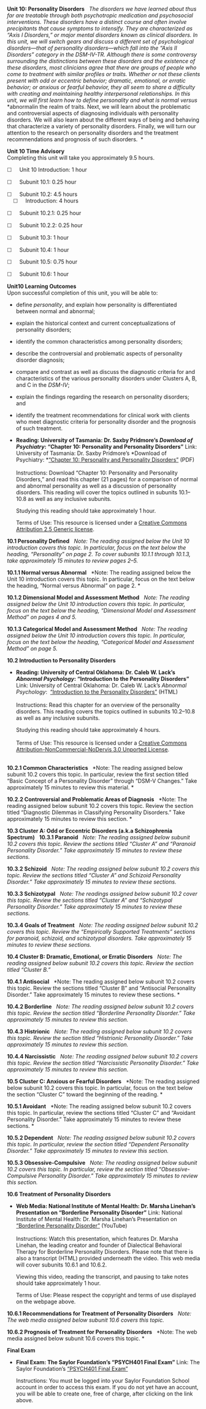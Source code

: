 **Unit 10: Personality Disorders** <span id="10"></span> 
*The disorders we have learned about thus far are treatable through both
psychotropic medication and psychosocial interventions. These disorders
have a distinct course and often involve precipitants that cause
symptoms to intensify. They are characterized as “Axis I Disorders,” or
major mental disorders known as clinical disorders. In this unit, we
will switch gears and discuss a different set of psychological
disorders—that of personality disorders—which fall into the “Axis II
Disorders” category in the* *DSM-IV-TR. Although there is some
controversy surrounding the distinctions between these disorders and the
existence of these disorders, most clinicians agree that there are
groups of people who come to treatment with similar profiles or
traits. Whether or not these clients present with odd or eccentric
behavior; dramatic, emotional, or erratic behavior; or anxious or
fearful behavior, they all seem to share a difficulty with creating and
maintaining healthy interpersonal relationships. In this unit, we will
first learn how to define personality and what is* *normal* *versus*
*abnormalin the realm of traits. Next, we will learn about the
problematic and controversial aspects of diagnosing individuals with
personality disorders. We will also learn about the different ways of
being and behaving that characterize a variety of personality
disorders. Finally, we will turn our attention to the research on
personality disorders and the treatment recommendations and prognosis of
such disorders.  *

**Unit 10 Time Advisory**  
Completing this unit will take you approximately 9.5 hours.  
  
 <span
style="color: rgb(51, 51, 51); font-family: sans-serif; line-height: 16.796875px;">☐ </span> 
  Unit 10 Introduction: 1 hour  
  
 <span
style="color: rgb(51, 51, 51); font-family: sans-serif; line-height: 16.796875px;">☐ </span> 
  Subunit 10.1: 0.25 hour  
  
 <span
style="color: rgb(51, 51, 51); font-family: sans-serif; line-height: 16.796875px;">☐ </span> 
  Subunit 10.2: 4.5 hours  
    
<span
style="color: rgb(51, 51, 51); font-family: sans-serif; line-height: 16.796875px;">☐ </span> 
  Introduction: 4 hours

  
 <span
style="color: rgb(51, 51, 51); font-family: sans-serif; line-height: 16.796875px;">☐ </span> 
  Subunit 10.2.1: 0.25 hour

  
 <span
style="color: rgb(51, 51, 51); font-family: sans-serif; line-height: 16.796875px;">☐ </span> 
  Subunit 10.2.2: 0.25 hour

  
 <span
style="color: rgb(51, 51, 51); font-family: sans-serif; line-height: 16.796875px;">☐ </span> 
  Subunit 10.3: 1 hour  
  
 <span
style="color: rgb(51, 51, 51); font-family: sans-serif; line-height: 16.796875px;">☐ </span> 
  Subunit 10.4: 1 hour  
  
 <span
style="color: rgb(51, 51, 51); font-family: sans-serif; line-height: 16.796875px;">☐ </span> 
  Subunit 10.5: 0.75 hour  
  
 <span
style="color: rgb(51, 51, 51); font-family: sans-serif; line-height: 16.796875px;">☐ </span> 
  Subunit 10.6: 1 hour

**Unit10 Learning Outcomes**  
Upon successful completion of this unit, you will be able to:
-   define *personality*, and explain how personality is differentiated
    between normal and abnormal;
-   explain the historical context and current conceptualizations of
    personality disorders;
-   identify the common characteristics among personality disorders;
-   describe the controversial and problematic aspects of personality
    disorder diagnosis;
-   compare and contrast as well as discuss the diagnostic criteria for
    and characteristics of the various personality disorders under
    Clusters A, B, and C in the *DSM-IV*;
-   explain the findings regarding the research on personality
    disorders; and
-   identify the treatment recommendations for clinical work with
    clients who meet diagnostic criteria for personality disorder and
    the prognosis of such treatment.

-   **Reading: University of Tasmania: Dr. Saxby Pridmore’s *Download of
    Psychiatry*: “Chapter 10: Personality and Personality Disorders”**
    Link: University of Tasmania: Dr. Saxby Pridmore’s *Download of
    Psychiatry: *[“Chapter 10: Personality and Personality
    Disorders”](http://eprints.utas.edu.au/287/) (PDF)  
        
     Instructions: Download “Chapter 10: Personality and Personality
    Disorders,” and read this chapter (21 pages) for a comparison of
    normal and abnormal personality as well as a discussion of
    personality disorders. This reading will cover the topics outlined
    in subunits 10.1–10.8 as well as any inclusive subunits.   
      
     Studying this reading should take approximately 1 hour.  
      
     Terms of Use: This resource is licensed under a [Creative Commons
    Attribution 2.5 Generic
    license](http://creativecommons.org/licenses/by/2.5/).

**10.1 Personality Defined** <span id="10.1"></span> 
*Note: The reading assigned below the Unit 10 introduction covers this
topic. In particular, focus on the text below the heading, “Personality”
on page 2. To cover subunits 10.1.1 through 10.1.3, take approximately
15 minutes to review pages 2–5.*

**10.1.1 Normal versus Abnormal** <span id="10.1.1"></span> 
*Note: The reading assigned below the Unit 10 introduction covers this
topic. In particular, focus on the text below the heading, “Normal
versus Abnormal” on page 2. *

**10.1.2 Dimensional Model and Assessment Method** <span
id="10.1.2"></span> 
*Note: The reading assigned below the Unit 10 introduction covers this
topic. In particular, focus on the text below the heading, “Dimensional
Model and Assessment Method” on pages 4 and 5.*

**10.1.3 Categorical Model and Assessment Method** <span
id="10.1.3"></span> 
*Note: The reading assigned below the Unit 10 introduction covers this
topic. In particular, focus on the text below the heading, “Categorical
Model and Assessment Method” on page 5.*

**10.2 Introduction to Personality Disorders** <span id="10.2"></span> 
-   **Reading: University of Central Oklahoma: Dr. Caleb W. Lack’s
    *Abnormal Psychology*: “Introduction to the Personality Disorders”**
    Link: University of Central Oklahoma: Dr. Caleb W. Lack’s *Abnormal
    Psychology*:  [“Introduction to the Personality
    Disorders”](http://abnormalpsych.wikispaces.com/personality) (HTML)  
        
     Instructions: Read this chapter for an overview of the personality
    disorders. This reading covers the topics outlined in subunits
    10.2–10.8 as well as any inclusive subunits.  
      
     Studying this reading should take approximately 4 hours.  
        
     Terms of Use: This resource is licensed under a [Creative Commons
    Attribution-NonCommercial-NoDervis 3.0 Unported
    License](http://creativecommons.org/licenses/by-nc-nd/3.0/).  
      

**10.2.1 Common Characteristics** <span id="10.2.1"></span> 
*Note: The reading assigned below subunit 10.2 covers this topic. In
particular, review the first section titled “Basic Concept of a
Personality Disorder” through “DSM-V Changes.” Take approximately 15
minutes to review this material. *

**10.2.2 Controversial and Problematic Areas of Diagnosis** <span
id="10.2.2"></span> 
*Note: The reading assigned below subunit 10.2 covers this topic. Review
the section titled “Diagnostic Dilemmas in Classifying Personality
Disorders.” Take approximately 15 minutes to review this section. *

**10.3 Cluster A: Odd or Eccentric Disorders (a.k.a Schizophrenia
Spectrum)** <span id="10.3"></span> 
**10.3.1 Paranoid** <span id="10.3.1"></span> 
*Note: The reading assigned below subunit 10.2 covers this topic. Review
the sections titled “Cluster A” and “Paranoid Personality Disorder.”
Take approximately 15 minutes to review these sections.*

**10.3.2 Schizoid** <span id="10.3.2"></span> 
*Note: The reading assigned below subunit 10.2 covers this topic. Review
the sections titled “Cluster A” and Schizoid Personality Disorder.” Take
approximately 15 minutes to review these sections.*

**10.3.3 Schizotypal** <span id="10.3.3"></span> 
*Note: The readings assigned below subunit 10.2 cover this topic. Review
the sections titled “Cluster A” and “Schizotypal Personality Disorder.”
Take approximately 15 minutes to review these sections.*

**10.3.4 Goals of Treatment** <span id="10.3.4"></span> 
*Note: The reading assigned below subunit 10.2 covers this topic. Review
the “Empirically Supported Treatments” sections for paranoid, schizoid,
and schizotypal disorders. Take approximately 15 minutes to review these
sections.*

**10.4 Cluster B: Dramatic, Emotional, or Erratic Disorders** <span
id="10.4"></span> 
*Note: The reading assigned below subunit 10.2 covers this topic. Review
the section titled “Cluster B.”*

**10.4.1 Antisocial** <span id="10.4.1"></span> 
*Note: The reading assigned below subunit 10.2 covers this topic. Review
the sections titled “Cluster B” and “Antisocial Personality Disorder.”
Take approximately 15 minutes to review these sections. *

**10.4.2 Borderline** <span id="10.4.2"></span> 
*Note: The reading assigned below subunit 10.2 covers this topic. Review
the section titled “Borderline Personality Disorder.” Take approximately
15 minutes to review this section.*

**10.4.3 Histrionic** <span id="10.4.3"></span> 
*Note: The reading assigned below subunit 10.2 covers this topic. Review
the section titled “Histrionic Personality Disorder.” Take approximately
15 minutes to review this section.*

**10.4.4 Narcissistic** <span id="10.4.4"></span> 
*Note: The reading assigned below subunit 10.2 covers this topic. Review
the section titled “Narcissistic Personality Disorder.” Take
approximately 15 minutes to review this section.*

**10.5 Cluster C: Anxious or Fearful Disorders** <span
id="10.5"></span> 
*Note: The reading assigned below subunit 10.2 covers this topic. In
particular, focus on the text below the section “Cluster C” toward the
beginning of the reading. *

**10.5.1 Avoidant** <span id="10.5.1"></span> 
*Note: The reading assigned below subunit 10.2 covers this topic. In
particular, review the sections titled “Cluster C” and “Avoidant
Personality Disorder.” Take approximately 15 minutes to review these
sections. *

**10.5.2 Dependent** <span id="10.5.2"></span> 
*Note: The reading assigned below subunit 10.2 covers this topic. In
particular, review the section titled “Dependent Personality Disorder.”
Take approximately 15 minutes to review this section.*

**10.5.3 Obsessive-Compulsive** <span id="10.5.3"></span> 
*Note: The reading assigned below subunit 10.2 covers this topic. In
particular, review the section titled “Obsessive-Compulsive Personality
Disorder.” Take approximately 15 minutes to review this section.*

**10.6 Treatment of Personality Disorders** <span id="10.6"></span> 
-   **Web Media: National Institute of Mental Health: Dr. Marsha
    Linehan’s Presentation on “Borderline Personality Disorder”**
    Link: National Institute of Mental Health: Dr. Marsha Linehan’s
    Presentation on [“Borderline Personality
    Disorder”](http://www.nimh.nih.gov/media/video/linehan.shtml) (YouTube)  
        
     Instructions: Watch this presentation, which features Dr. Marsha
    Linehan, the leading creator and founder of Dialectical Behavioral
    Therapy for Borderline Personality Disorders. Please note that there
    is also a transcript (HTML) provided underneath the video. This web
    media will cover subunits 10.6.1 and 10.6.2.   
      
     Viewing this video, reading the transcript, and pausing to take
    notes should take approximately 1 hour.  
      
     Terms of Use: Please respect the copyright and terms of use
    displayed on the webpage above.

**10.6.1 Recommendations for Treatment of Personality Disorders** <span
id="10.6.1"></span> 
*Note: The web media assigned below subunit 10.6 covers this topic.*

**10.6.2 Prognosis of Treatment for Personality Disorders** <span
id="10.6.2"></span> 
*Note: The web media assigned below subunit 10.6 covers this topic. *

**Final Exam** <span id="11"></span> 
-   **Final Exam: The Saylor Foundation’s “PSYCH401 Final Exam”**
    Link: The Saylor Foundation’s [“PSYCH401 Final
    Exam”](http://school.saylor.org/mod/quiz/view.php?id=464)  
      
     Instructions: You must be logged into your Saylor Foundation School
    account in order to access this exam. If you do not yet have an
    account, you will be able to create one, free of charge, after
    clicking on the link above. 



